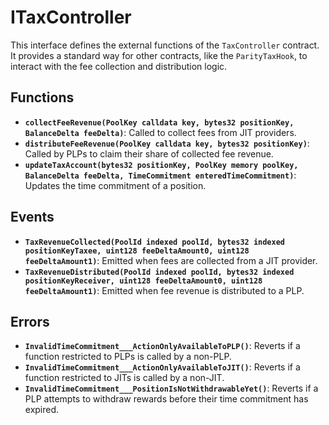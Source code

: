 # ITaxController

This interface defines the external functions of the `TaxController` contract. It provides a standard way for other contracts, like the `ParityTaxHook`, to interact with the fee collection and distribution logic.

## Functions

- **`collectFeeRevenue(PoolKey calldata key, bytes32 positionKey, BalanceDelta feeDelta)`**: Called to collect fees from JIT providers.
- **`distributeFeeRevenue(PoolKey calldata key, bytes32 positionKey)`**: Called by PLPs to claim their share of collected fee revenue.
- **`updateTaxAccount(bytes32 positionKey, PoolKey memory poolKey, BalanceDelta feeDelta, TimeCommitment enteredTimeCommitment)`**: Updates the time commitment of a position.

## Events

- **`TaxRevenueCollected(PoolId indexed poolId, bytes32 indexed positionKeyTaxee, uint128 feeDeltaAmount0, uint128 feeDeltaAmount1)`**: Emitted when fees are collected from a JIT provider.
- **`TaxRevenueDistributed(PoolId indexed poolId, bytes32 indexed positionKeyReceiver, uint128 feeDeltaAmount0, uint128 feeDeltaAmount1)`**: Emitted when fee revenue is distributed to a PLP.

## Errors

- **`InvalidTimeCommitment___ActionOnlyAvailableToPLP()`**: Reverts if a function restricted to PLPs is called by a non-PLP.
- **`InvalidTimeCommitment___ActionOnlyAvailableToJIT()`**: Reverts if a function restricted to JITs is called by a non-JIT.
- **`InvalidTimeCommitment___PositionIsNotWithdrawableYet()`**: Reverts if a PLP attempts to withdraw rewards before their time commitment has expired.
